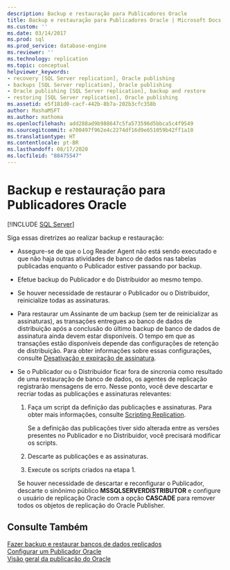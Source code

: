 ```yaml
---
description: Backup e restauração para Publicadores Oracle
title: Backup e restauração para Publicadores Oracle | Microsoft Docs
ms.custom: ''
ms.date: 03/14/2017
ms.prod: sql
ms.prod_service: database-engine
ms.reviewer: ''
ms.technology: replication
ms.topic: conceptual
helpviewer_keywords:
- recovery [SQL Server replication], Oracle publishing
- backups [SQL Server replication], Oracle publishing
- Oracle publishing [SQL Server replication], backup and restore
- restoring [SQL Server replication], Oracle publishing
ms.assetid: e5f181d0-cacf-442b-8b7a-202b3cfc358b
author: MashaMSFT
ms.author: mathoma
ms.openlocfilehash: add288ad9b988647c5fa573596d5bbca5c4f9549
ms.sourcegitcommit: e700497f962e4c2274df16d9e651059b42ff1a10
ms.translationtype: HT
ms.contentlocale: pt-BR
ms.lasthandoff: 08/17/2020
ms.locfileid: "88475547"
---
```

# <a name="backup-and-restore-for-oracle-publishers"></a>Backup e restauração para Publicadores Oracle
[!INCLUDE [SQL Server](../../../includes/applies-to-version/sqlserver.md)]

  Siga essas diretrizes ao realizar backup e restauração:  
  
-   Assegure-se de que o Log Reader Agent não está sendo executado e que não haja outras atividades de banco de dados nas tabelas publicadas enquanto o Publicador estiver passando por backup.  
  
-   Efetue backup do Publicador e do Distribuidor ao mesmo tempo.  
  
-   Se houver necessidade de restaurar o Publicador ou o Distribuidor, reinicialize todas as assinaturas.  
  
-   Para restaurar um Assinante de um backup (sem ter de reinicializar as assinaturas), as transações entregues ao banco de dados de distribuição após a conclusão do último backup de banco de dados de assinatura ainda devem estar disponíveis. O tempo em que as transações estão disponíveis depende das configurações de retenção de distribuição. Para obter informações sobre essas configurações, consulte [Desativação e expiração de assinatura](../../../relational-databases/replication/subscription-expiration-and-deactivation.md).  
  
-   Se o Publicador ou o Distribuidor ficar fora de sincronia como resultado de uma restauração de banco de dados, os agentes de replicação registrarão mensagens de erro. Nesse ponto, você deve descartar e recriar todas as publicações e assinaturas relevantes:  
  
    1.  Faça um script da definição das publicações e assinaturas. Para obter mais informações, consulte [Scripting Replication](../../../relational-databases/replication/scripting-replication.md).  
  
         Se a definição das publicações tiver sido alterada entre as versões presentes no Publicador e no Distribuidor, você precisará modificar os scripts.  
  
    2.  Descarte as publicações e as assinaturas.  
  
    3.  Execute os scripts criados na etapa 1.  
  
     Se houver necessidade de descartar e reconfigurar o Publicador, descarte o sinônimo público **MSSQLSERVERDISTRIBUTOR** e configure o usuário de replicação Oracle com a opção **CASCADE** para remover todos os objetos de replicação do Oracle Publisher.  
  
## <a name="see-also"></a>Consulte Também  
 [Fazer backup e restaurar bancos de dados replicados](../../../relational-databases/replication/administration/back-up-and-restore-replicated-databases.md)   
 [Configurar um Publicador Oracle](../../../relational-databases/replication/non-sql/configure-an-oracle-publisher.md)   
 [Visão geral da publicação do Oracle](../../../relational-databases/replication/non-sql/oracle-publishing-overview.md)  
  
  
